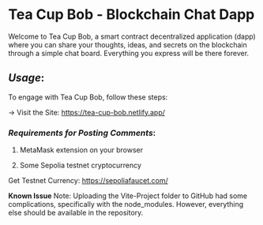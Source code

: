 
# Tea Cup Bob - Blockchain Chat Dapp

Welcome to Tea Cup Bob, a smart contract decentralized application (dapp) where you can share your thoughts, ideas, and secrets on the blockchain through a simple chat board. 
Everything you express will be there forever.

## *Usage*: 
To engage with Tea Cup Bob, follow these steps:

 -> Visit the Site: https://tea-cup-bob.netlify.app/

### *Requirements for Posting Comments*:

1) MetaMask extension on your browser

2) Some Sepolia testnet cryptocurrency

Get Testnet Currency: https://sepoliafaucet.com/



**Known Issue**
Note: Uploading the Vite-Project folder to GitHub had some complications, specifically with the node_modules. However, everything else should be available in the repository.



